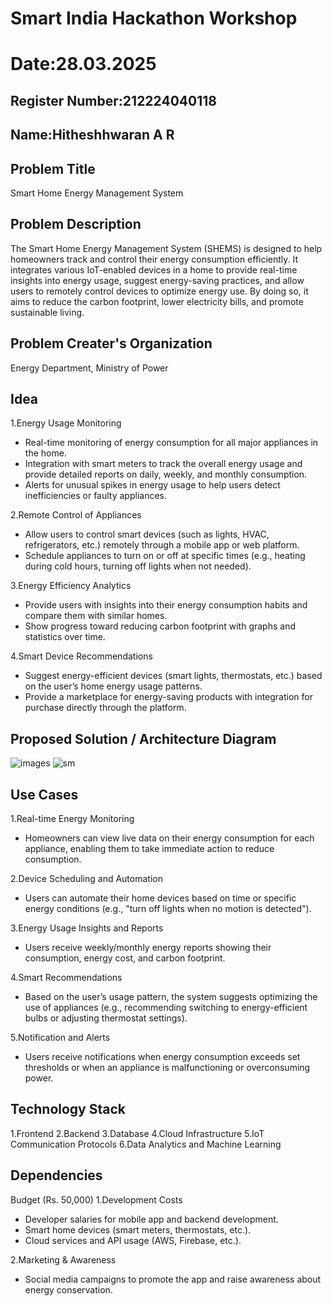 # Smart India Hackathon Workshop
# Date:28.03.2025
## Register Number:212224040118
## Name:Hitheshhwaran A R
## Problem Title
Smart Home Energy Management System
## Problem Description
The Smart Home Energy Management System (SHEMS) is designed to help homeowners track and control their energy consumption efficiently. It integrates various IoT-enabled devices in a home to provide real-time insights into energy usage, suggest energy-saving practices, and allow users to remotely control devices to optimize energy use. By doing so, it aims to reduce the carbon footprint, lower electricity bills, and promote sustainable living.

## Problem Creater's Organization
Energy Department, Ministry of Power

## Idea
1.Energy Usage Monitoring
 * Real-time monitoring of energy consumption for all major appliances in the home.
 * Integration with smart meters to track the overall energy usage and provide detailed reports on daily, weekly, and monthly consumption.
 * Alerts for unusual spikes in energy usage to help users detect inefficiencies or faulty appliances.

2.Remote Control of Appliances
 * Allow users to control smart devices (such as lights, HVAC, refrigerators, etc.) remotely through a mobile app or web platform.
 * Schedule appliances to turn on or off at specific times (e.g., heating during cold hours, turning off lights when not needed).

3.Energy Efficiency Analytics
 * Provide users with insights into their energy consumption habits and compare them with similar homes.
 * Show progress toward reducing carbon footprint with graphs and statistics over time.

4.Smart Device Recommendations
 * Suggest energy-efficient devices (smart lights, thermostats, etc.) based on the user’s home energy usage patterns.
 * Provide a marketplace for energy-saving products with integration for purchase directly through the platform.

## Proposed Solution / Architecture Diagram
![images](https://github.com/user-attachments/assets/321f9076-0f40-4685-8898-221d08bb0e8f)
![sm](https://github.com/user-attachments/assets/3a5709b8-1015-4e8a-ba74-06e715a4059b)


## Use Cases
1.Real-time Energy Monitoring
  * Homeowners can view live data on their energy consumption for each appliance, enabling them to take immediate action to reduce consumption.

2.Device Scheduling and Automation
  * Users can automate their home devices based on time or specific energy conditions (e.g., "turn off lights when no motion is detected").

3.Energy Usage Insights and Reports
  * Users receive weekly/monthly energy reports showing their consumption, energy cost, and carbon footprint.

4.Smart Recommendations
  * Based on the user’s usage pattern, the system suggests optimizing the use of appliances (e.g., recommending switching to energy-efficient bulbs or adjusting thermostat settings).

5.Notification and Alerts
  * Users receive notifications when energy consumption exceeds set thresholds or when an appliance is malfunctioning or overconsuming power.

## Technology Stack
1.Frontend
2.Backend
3.Database
4.Cloud Infrastructure
5.IoT Communication Protocols
6.Data Analytics and Machine Learning
## Dependencies
Budget (Rs. 50,000)
1.Development Costs
 * Developer salaries for mobile app and backend development.
 * Smart home devices (smart meters, thermostats, etc.).
 * Cloud services and API usage (AWS, Firebase, etc.).

2.Marketing & Awareness
 * Social media campaigns to promote the app and raise awareness about energy conservation.



